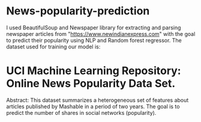 # News-popularity-prediction
I used BeautifulSoup and Newspaper library for extracting and parsing newspaper articles from "https://www.newindianexpress.com" with the goal to predict their popularity using NLP and Random forest regressor.
The dataset used for training our model is:
# UCI Machine Learning Repository: Online News Popularity Data Set.
Abstract: This dataset summarizes a heterogeneous set of features about articles published by Mashable in a period of two years. The goal is to predict the number of shares in social networks (popularity).
